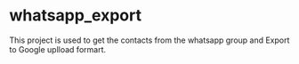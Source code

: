 # whatsapp_export

This project is used to get the contacts from the whatsapp group and Export to Google uplload formart.
